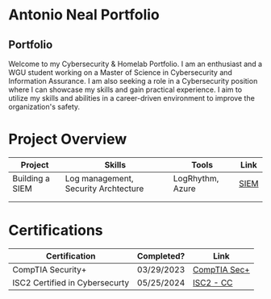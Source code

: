 # Antonio Neal Portfolio

## Portfolio

Welcome to my Cybersecurity & Homelab Portfolio. I am an enthusiast and a WGU student working on a Master of Science in Cybersecurity and Information Assurance. I am also seeking a role in a Cybersecurity position where I can showcase my skills and gain practical experience. I aim to utilize my skills and abilities in a career-driven environment to improve the organization's safety.    


# Project Overview 
|     Project     |                 Skills                |     Tools       |      Link       |
| --------------- | ------------------------------------- | --------------- | --------------- |
| Building a SIEM | Log management, Security Archtecture  | LogRhythm, Azure|  <a href="[https://google.com]https://github.com/iMentorYT/SIEM/tree/main">SIEM</a>   |
|                 |                                       |                 |                 |
|                 |                                       |                 |                 |


# Certifications 

|     Certification              |               Completed?               |                                         Link                                             |
| --------------------           | -------------------------------------- | -----------------------------------------------------------------------------------------| 
| CompTIA Security+              |                03/29/2023              |        [CompTIA Sec+](https://www.credly.com/badges/43bb28f0-9053-4463-b956-09a047c937f3)|
| ISC2 Certified in Cybersecurty |                05/25/2024              |        [ISC2 - CC](https://www.credly.com/badges/0e069288-a72d-41e6-bd0a-b773549da9b2)   |


<!---
bigneal007/bigneal007 is a ✨ special ✨ repository because its `README.md` (this file) appears on your GitHub profile.
You can click the Preview link to take a look at your changes.
--->
